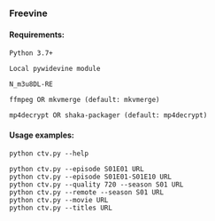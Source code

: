 ### Freevine

#### Requirements:
    Python 3.7+

    Local pywidevine module

    N_m3u8DL-RE

    ffmpeg OR mkvmerge (default: mkvmerge)

    mp4decrypt OR shaka-packager (default: mp4decrypt)

#### Usage examples:
    python ctv.py --help

    python ctv.py --episode S01E01 URL
    python ctv.py --episode S01E01-S01E10 URL
    python ctv.py --quality 720 --season S01 URL
    python ctv.py --remote --season S01 URL
    python ctv.py --movie URL
    python ctv.py --titles URL



